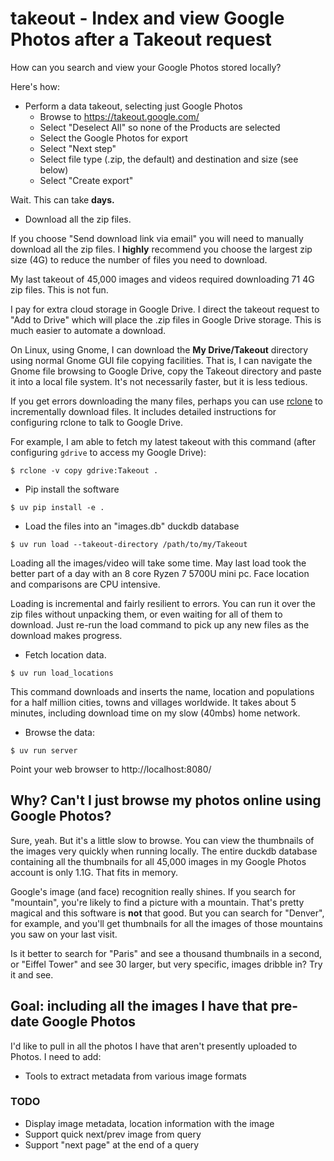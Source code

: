 # takeout - Index and view Google Photos after a Takeout request

How can you search and view your Google Photos stored locally?

Here's how:

* Perform a data takeout, selecting just Google Photos
	 - Browse to https://takeout.google.com/
	 - Select "Deselect All" so none of the Products are selected
	 - Select the Google Photos for export
	 - Select "Next step"
	 - Select file type (.zip, the default) and destination and size (see below)
	 - Select "Create export"

Wait.  This can take **days.**

* Download all the zip files.

If you choose "Send download link via email" you will need to manually
download all the zip files. I **highly** recommend you choose the
largest zip size (4G) to reduce the number of files you need to
download.

My last takeout of 45,000 images and videos required downloading 71 4G
zip files. This is not fun.

I pay for extra cloud storage in Google Drive. I direct the takeout
request to "Add to Drive" which will place the .zip files in Google
Drive storage. This is much easier to automate a download.

On Linux, using Gnome, I can download the **My Drive/Takeout**
directory using normal Gnome GUI file copying facilities.  That is, I
can navigate the Gnome file browsing to Google Drive, copy the Takeout
directory and paste it into a local file system. It's not necessarily
faster, but it is less tedious.

If you get errors downloading the many files, perhaps you can use
[rclone](https://rclone.org) to incrementally download files. It
includes detailed instructions for configuring rclone to talk to
Google Drive.

For example, I am able to fetch my latest takeout with this command
(after configuring `gdrive` to access my Google Drive):

```
$ rclone -v copy gdrive:Takeout .
```

* Pip install the software

```
$ uv pip install -e .
```

* Load the files into an "images.db" duckdb database

```
$ uv run load --takeout-directory /path/to/my/Takeout
```

Loading all the images/video will take some time.  May last load took
the better part of a day with an 8 core Ryzen 7 5700U mini pc.  Face
location and comparisons are CPU intensive.

Loading is incremental and fairly resilient to errors.  You can run it
over the zip files without unpacking them, or even waiting for all of
them to download. Just re-run the load command to pick up any new
files as the download makes progress.

* Fetch location data.

```
$ uv run load_locations
```

This command downloads and inserts the name, location and populations
for a half million cities, towns and villages worldwide.  It takes
about 5 minutes, including download time on my slow (40mbs) home
network.

* Browse the data:

```
$ uv run server
```

Point your web browser to http://localhost:8080/

## Why? Can't I just browse my photos online using Google Photos?

Sure, yeah.  But it's a little slow to browse. You can view the
thumbnails of the images very quickly when running locally.  The
entire duckdb database containing all the thumbnails for all 45,000
images in my Google Photos account is only 1.1G.  That fits in memory.

Google's image (and face) recognition really shines.  If you search
for "mountain", you're likely to find a picture with a mountain.
That's pretty magical and this software is **not** that good. But you
can search for "Denver", for example, and you'll get thumbnails for
all the images of those mountains you saw on your last visit.

Is it better to search for "Paris" and see a thousand thumbnails in a
second, or "Eiffel Tower" and see 30 larger, but very specific, images
dribble in?  Try it and see.


## Goal: including all the images I have that pre-date Google Photos

I'd like to pull in all the photos I have that aren't presently
uploaded to Photos.  I need to add:

* Tools to extract metadata from various image formats

### TODO

* Display image metadata, location information with the image
* Support quick next/prev image from query
* Support "next page" at the end of a query
